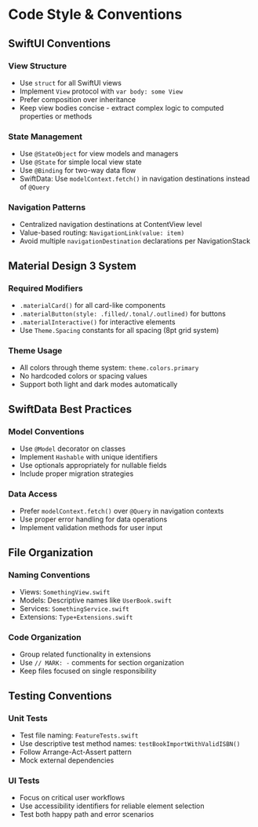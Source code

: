 # Code Style & Conventions

## SwiftUI Conventions
### View Structure
- Use `struct` for all SwiftUI views
- Implement `View` protocol with `var body: some View`
- Prefer composition over inheritance
- Keep view bodies concise - extract complex logic to computed properties or methods

### State Management
- Use `@StateObject` for view models and managers
- Use `@State` for simple local view state
- Use `@Binding` for two-way data flow
- SwiftData: Use `modelContext.fetch()` in navigation destinations instead of `@Query`

### Navigation Patterns
- Centralized navigation destinations at ContentView level
- Value-based routing: `NavigationLink(value: item)`
- Avoid multiple `navigationDestination` declarations per NavigationStack

## Material Design 3 System
### Required Modifiers
- `.materialCard()` for all card-like components
- `.materialButton(style: .filled/.tonal/.outlined)` for buttons  
- `.materialInteractive()` for interactive elements
- Use `Theme.Spacing` constants for all spacing (8pt grid system)

### Theme Usage
- All colors through theme system: `theme.colors.primary`
- No hardcoded colors or spacing values
- Support both light and dark modes automatically

## SwiftData Best Practices
### Model Conventions
- Use `@Model` decorator on classes
- Implement `Hashable` with unique identifiers
- Use optionals appropriately for nullable fields
- Include proper migration strategies

### Data Access
- Prefer `modelContext.fetch()` over `@Query` in navigation contexts
- Use proper error handling for data operations
- Implement validation methods for user input

## File Organization
### Naming Conventions
- Views: `SomethingView.swift`
- Models: Descriptive names like `UserBook.swift`
- Services: `SomethingService.swift`
- Extensions: `Type+Extensions.swift`

### Code Organization
- Group related functionality in extensions
- Use `// MARK: -` comments for section organization
- Keep files focused on single responsibility

## Testing Conventions
### Unit Tests
- Test file naming: `FeatureTests.swift`
- Use descriptive test method names: `testBookImportWithValidISBN()`
- Follow Arrange-Act-Assert pattern
- Mock external dependencies

### UI Tests  
- Focus on critical user workflows
- Use accessibility identifiers for reliable element selection
- Test both happy path and error scenarios
